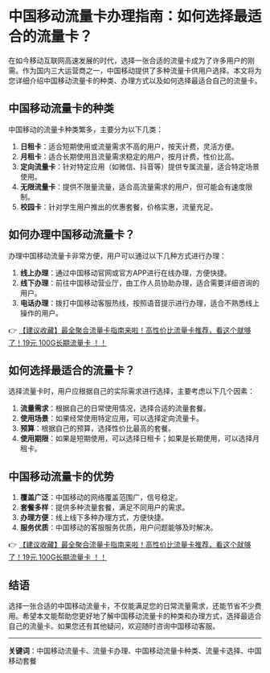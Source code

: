 # 中国移动流量卡办理指南：如何选择最适合的流量卡？

在如今移动互联网高速发展的时代，选择一张合适的流量卡成为了许多用户的刚需。作为国内三大运营商之一，中国移动提供了多种流量卡供用户选择。本文将为您详细介绍中国移动流量卡的种类、办理方式以及如何选择最适合自己的流量卡。

## 中国移动流量卡的种类

中国移动的流量卡种类繁多，主要分为以下几类：

1. **日租卡**：适合短期使用或流量需求不高的用户，按天计费，灵活方便。
2. **月租卡**：适合长期使用且流量需求稳定的用户，按月计费，性价比高。
3. **定向流量卡**：针对特定应用（如微信、抖音等）提供专属流量，适合特定场景使用。
4. **无限流量卡**：提供不限量流量，适合高流量需求的用户，但可能会有速度限制。
5. **校园卡**：针对学生用户推出的优惠套餐，价格实惠，流量充足。

## 如何办理中国移动流量卡？

办理中国移动流量卡非常方便，用户可以通过以下几种方式进行办理：

1. **线上办理**：通过中国移动官网或官方APP进行在线办理，方便快捷。
2. **线下办理**：前往中国移动营业厅，由工作人员协助办理，适合需要详细咨询的用户。
3. **电话办理**：拨打中国移动客服热线，按照语音提示进行办理，适合不熟悉线上操作的用户。

👉 [【建议收藏】最全聚合流量卡指南来啦！高性价比流量卡推荐，看这个就够了！19元 100G长期流量卡 ！！](https://bit.ly/Liuliangka)

## 如何选择最适合的流量卡？

选择流量卡时，用户应根据自己的实际需求进行选择，主要考虑以下几个因素：

1. **流量需求**：根据自己的日常使用情况，选择合适的流量套餐。
2. **使用场景**：如果经常使用特定应用，可以选择定向流量卡。
3. **预算**：根据自己的预算，选择性价比最高的套餐。
4. **使用期限**：如果是短期使用，可以选择日租卡；如果是长期使用，可以选择月租卡。

## 中国移动流量卡的优势

1. **覆盖广泛**：中国移动的网络覆盖范围广，信号稳定。
2. **套餐多样**：提供多种流量套餐，满足不同用户的需求。
3. **办理方便**：线上线下多种办理方式，方便快捷。
4. **服务优质**：中国移动的客服服务优质，用户问题能够及时解决。

👉 [【建议收藏】最全聚合流量卡指南来啦！高性价比流量卡推荐，看这个就够了！19元 100G长期流量卡 ！！](https://bit.ly/Liuliangka)

## 结语

选择一张合适的中国移动流量卡，不仅能满足您的日常流量需求，还能节省不少费用。希望本文能帮助您更好地了解中国移动流量卡的种类和办理方式，选择最适合自己的流量卡。如果您还有其他疑问，欢迎随时咨询中国移动客服。

---

**关键词**：中国移动流量卡、流量卡办理、中国移动流量卡种类、流量卡选择、中国移动套餐